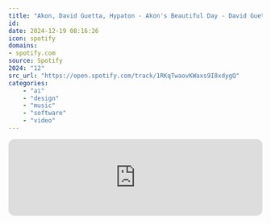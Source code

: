 ```yaml
---
title: "Akon, David Guetta, Hypaton - Akon's Beautiful Day - David Guetta & Hypaton Remix"
id: 
date: 2024-12-19 08:16:26
icon: spotify
domains:
- spotify.com
source: Spotify
2024: "12"
src_url: "https://open.spotify.com/track/1RKqTwaovKWaxs9I8xdygQ"
categories:
    - "ai"
    - "design"
    - "music"
    - "software"
    - "video"
---
```

<iframe style="border-radius: 12px" width="100%" height="152" title="Spotify Embed: Akon&apos;s Beautiful Day - David Guetta &amp; Hypaton Remix" frameborder="0" allowfullscreen allow="autoplay; clipboard-write; encrypted-media; fullscreen; picture-in-picture" loading="lazy" src="https://open.spotify.com/embed/track/1RKqTwaovKWaxs9I8xdygQ?utm_source=oembed"></iframe>
